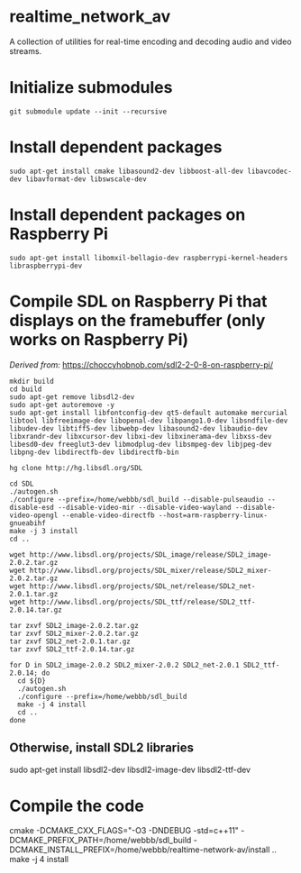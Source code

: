 # realtime_network_av

A collection of utilities for real-time encoding and decoding audio and video streams.

# Initialize submodules

`git submodule update --init --recursive`

# Install dependent packages

`sudo apt-get install cmake libasound2-dev libboost-all-dev libavcodec-dev libavformat-dev libswscale-dev`

# Install dependent packages on Raspberry Pi

`sudo apt-get install libomxil-bellagio-dev raspberrypi-kernel-headers libraspberrypi-dev`

# Compile SDL on Raspberry Pi that displays on the framebuffer (only works on Raspberry Pi)

*Derived from:* https://choccyhobnob.com/sdl2-2-0-8-on-raspberry-pi/

~~~
mkdir build
cd build
sudo apt-get remove libsdl2-dev
sudo apt-get autoremove -y
sudo apt-get install libfontconfig-dev qt5-default automake mercurial libtool libfreeimage-dev libopenal-dev libpango1.0-dev libsndfile-dev libudev-dev libtiff5-dev libwebp-dev libasound2-dev libaudio-dev libxrandr-dev libxcursor-dev libxi-dev libxinerama-dev libxss-dev libesd0-dev freeglut3-dev libmodplug-dev libsmpeg-dev libjpeg-dev libpng-dev libdirectfb-dev libdirectfb-bin

hg clone http://hg.libsdl.org/SDL

cd SDL
./autogen.sh
./configure --prefix=/home/webbb/sdl_build --disable-pulseaudio --disable-esd --disable-video-mir --disable-video-wayland --disable-video-opengl --enable-video-directfb --host=arm-raspberry-linux-gnueabihf
make -j 3 install
cd ..

wget http://www.libsdl.org/projects/SDL_image/release/SDL2_image-2.0.2.tar.gz
wget http://www.libsdl.org/projects/SDL_mixer/release/SDL2_mixer-2.0.2.tar.gz
wget http://www.libsdl.org/projects/SDL_net/release/SDL2_net-2.0.1.tar.gz
wget http://www.libsdl.org/projects/SDL_ttf/release/SDL2_ttf-2.0.14.tar.gz

tar zxvf SDL2_image-2.0.2.tar.gz
tar zxvf SDL2_mixer-2.0.2.tar.gz
tar zxvf SDL2_net-2.0.1.tar.gz
tar zxvf SDL2_ttf-2.0.14.tar.gz

for D in SDL2_image-2.0.2 SDL2_mixer-2.0.2 SDL2_net-2.0.1 SDL2_ttf-2.0.14; do
  cd ${D}
  ./autogen.sh
  ./configure --prefix=/home/webbb/sdl_build
  make -j 4 install
  cd ..
done
~~~

## Otherwise, install SDL2 libraries

sudo apt-get install libsdl2-dev libsdl2-image-dev libsdl2-ttf-dev

# Compile the code

cmake -DCMAKE_CXX_FLAGS="-O3 -DNDEBUG -std=c++11" -DCMAKE_PREFIX_PATH=/home/webbb/sdl_build -DCMAKE_INSTALL_PREFIX=/home/webbb/realtime-network-av/install ..
make -j 4 install

